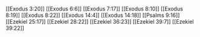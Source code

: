 [[Exodus 3:20]]
[[Exodus 6:6]]
[[Exodus 7:17]]
[[Exodus 8:10]]
[[Exodus 8:19]]
[[Exodus 8:22]]
[[Exodus 14:4]]
[[Exodus 14:18]]
[[Psalms 9:16]]
[[Ezekiel 25:17]]
[[Ezekiel 28:22]]
[[Ezekiel 36:23]]
[[Ezekiel 39:7]]
[[Ezekiel 39:22]]
